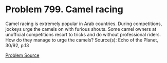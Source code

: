 # Problem 799. Camel racing

Camel racing is extremely popular in Arab countries. During competitions, jockeys urge the camels on with furious shouts. Some camel owners at unofficial competitions resort to tricks and do without professional riders. How do they manage to urge the camels? Source(s): Echo of the Planet, 30/92, p.13

[Problem Source](https://www.trizland.ru/tasks/5399/)